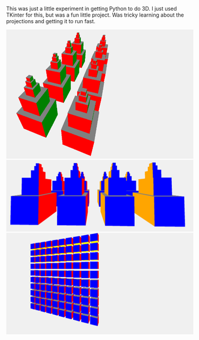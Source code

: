 This was just a little experiment in
getting Python to do 3D.
I just used TKinter for this,
but was a fun little project.
Was tricky learning about the projections
and getting it to run fast.


![1](/1.PNG)
![1](/2.PNG)
![1](/3.PNG)
